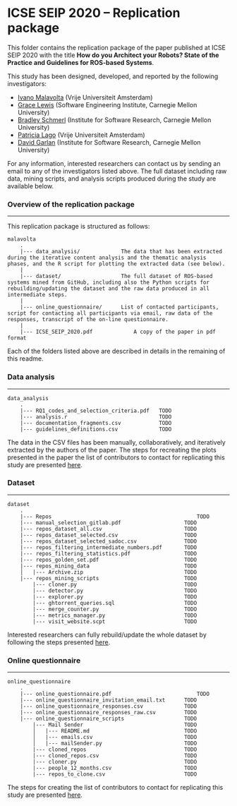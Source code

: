 # ICSE SEIP 2020 – Replication package

This folder contains the replication package of the paper published at ICSE SEIP 2020 with the title **How do you Architect your Robots? State of the Practice and Guidelines for ROS-based Systems**.

This study has been designed, developed, and reported by the following investigators:

- [Ivano Malavolta](https://www.ivanomalavolta.com) (Vrije Universiteit Amsterdam)
- [Grace Lewis](https://resources.sei.cmu.edu/library/author.cfm?authorID=4347) (Software Engineering Institute, Carnegie Mellon University)
- [Bradley Schmerl](http://www.cs.cmu.edu/~schmerl/) (Institute for Software Research, Carnegie Mellon University)
- [Patricia Lago](https://www.cs.vu.nl/~patricia/Patricia_Lago/Home.html) (Vrije Universiteit Amsterdam)
- [David Garlan](https://www.cs.cmu.edu/~garlan/) (Institute for Software Research, Carnegie Mellon University)

For any information, interested researchers can contact us by sending an email to any of the investigators listed above.
The full dataset including raw data, mining scripts, and analysis scripts produced during the study are available below.

### Overview of the replication package
---
This replication package is structured as follows:

```
malavolta
    .
    |--- data_analysis/       		The data that has been extracted during the iterative content analysis and the thematic analysis phases, and the R script for plotting the extracted data (see below).
    |
    |--- dataset/             		The full dataset of ROS-based systems mined from GitHub, including also the Python scripts for rebuilding/updating the dataset and the raw data produced in all intermediate steps.
    |
    |--- online_questionnaire/   	List of contacted participants, script for contacting all participants via email, raw data of the responses, transcript of the on-line questionnaire.
    |
    |--- ICSE_SEIP_2020.pdf             A copy of the paper in pdf format
```

Each of the folders listed above are described in details in the remaining of this readme.

### Data analysis
---
```
data_analysis
    .
    |--- RQ1_codes_and_selection_criteria.pdf   TODO    
    |--- analysis.r                             TODO
    |--- documentation_fragments.csv            TODO
    |--- guidelines_definitions.csv             TODO
```
The data in the CSV files has been manually, collaboratively, and iteratively extracted by the authors of the paper. The steps for recreating the plots presented in the paper the list of contributors to contact for replicating this study are presented [here](./INSTALL.md). 

### Dataset
---
```
dataset
    .
    |--- Repos                                              TODO
	|--- manual_selection_gitlab.pdf                    TODO
	|--- repos_dataset_all.csv                          TODO
	|--- repos_dataset_selected.csv                     TODO
	|--- repos_dataset_selected_sadoc.csv               TODO
	|--- repos_filtering_intermediate_numbers.pdf       TODO
	|--- repos_filtering_statistics.pdf                 TODO
	|--- repos_golden_set.pdf                           TODO
	|--- repos_mining_data                              TODO
	│   |--- Archive.zip                                TODO
	|--- repos_mining_scripts                           TODO    
	    |--- cloner.py                                  TODO
	    |--- detector.py                                TODO
	    |--- explorer.py                                TODO
	    |--- ghtorrent_queries.sql                      TODO
	    |--- merge_counter.py                           TODO
	    |--- metrics_manager.py                         TODO
	    |--- visit_website.scpt                         TODO
```

Interested researchers can fully rebuild/update the whole dataset by following the steps presented [here](./INSTALL.md).

### Online questionnaire
---
```
online_questionnaire
    .
    |--- online_questionnaire.pdf                           TODO
	|--- online_questionnaire_invitation_email.txt      TODO
	|--- online_questionnaire_responses.csv             TODO
	|--- online_questionnaire_responses_raw.csv         TODO
	|--- online_questionnaire_scripts                   TODO
	    |--- Mail Sender                                TODO
	    │   |--- README.md                              TODO
	    │   |--- emails.csv                             TODO
	    │   |--- mailSender.py                          TODO
	    |--- cloned_repos                               TODO
	    |--- cloned_repos.csv                           TODO
	    |--- cloner.py                                  TODO
	    |--- people_12_months.csv                       TODO
	    |--- repos_to_clone.csv                         TODO
```

The steps for creating the list of contributors to contact for replicating this study are presented [here](./INSTALL.md). 
